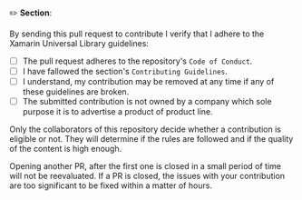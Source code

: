 <!--
If you want to contribute please read and check the boxes below.
 -->

:pencil2: **Section**: <!-- example: Books -->

By sending this pull request to contribute I verify that I adhere to the Xamarin Universal Library guidelines<!-- (please check each item that applies)-->:

- [ ] The pull request adheres to the repository's `Code of Conduct`.
- [ ] I have fallowed the section's `Contributing Guidelines`.
- [ ] I understand, my contribution may be removed at any time if any of these guidelines are broken.
- [ ] The submitted contribution is not owned by a company which sole purpose it is to advertise a product of product line.

Only the collaborators of this repository decide whether a contribution is eligible or not. They will determine if the rules are followed and if the quality of the content is high enough. 

Opening another PR, after the first one is closed in a small period of time will not be reevaluated. If a PR is closed, the issues with your contribution are too significant to be fixed within a matter of hours.
